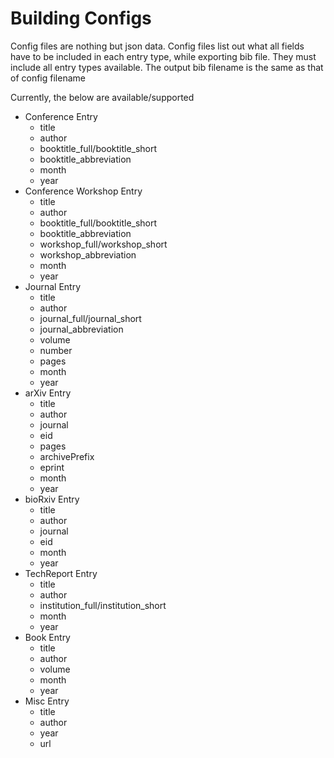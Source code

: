 # Building Configs

Config files are nothing but json data.
Config files list out what all fields have to be included in each entry type, while exporting bib file.
They must include all entry types available.
The output bib filename is the same as that of config filename

Currently, the below are available/supported

* Conference Entry
    * title
    * author
    * booktitle_full/booktitle_short
    * booktitle_abbreviation
    * month
    * year
* Conference Workshop Entry
    * title
    * author
    * booktitle_full/booktitle_short
    * booktitle_abbreviation
    * workshop_full/workshop_short
    * workshop_abbreviation
    * month
    * year
* Journal Entry
    * title
    * author
    * journal_full/journal_short
    * journal_abbreviation
    * volume
    * number
    * pages
    * month
    * year
* arXiv Entry
    * title
    * author
    * journal
    * eid
    * pages
    * archivePrefix
    * eprint
    * month
    * year
* bioRxiv Entry
    * title
    * author
    * journal
    * eid
    * month
    * year
* TechReport Entry
    * title
    * author
    * institution_full/institution_short
    * month
    * year
* Book Entry
    * title
    * author
    * volume
    * month
    * year
* Misc Entry
    * title
    * author
    * year
    * url